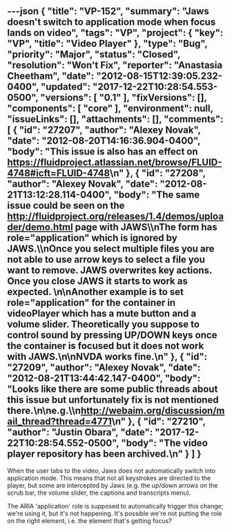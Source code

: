 ---json
{
  "title": "VP-152",
  "summary": "Jaws doesn't switch to application mode when focus lands on video",
  "tags": "VP",
  "project": {
    "key": "VP",
    "title": "Video Player"
  },
  "type": "Bug",
  "priority": "Major",
  "status": "Closed",
  "resolution": "Won't Fix",
  "reporter": "Anastasia Cheetham",
  "date": "2012-08-15T12:39:05.232-0400",
  "updated": "2017-12-22T10:28:54.553-0500",
  "versions": [
    "0.1"
  ],
  "fixVersions": [],
  "components": [
    "core"
  ],
  "environment": null,
  "issueLinks": [],
  "attachments": [],
  "comments": [
    {
      "id": "27207",
      "author": "Alexey Novak",
      "date": "2012-08-20T14:16:36.904-0400",
      "body": "This issue is also has an effect on <https://fluidproject.atlassian.net/browse/FLUID-4748#icft=FLUID-4748>\n"
    },
    {
      "id": "27208",
      "author": "Alexey Novak",
      "date": "2012-08-21T13:12:28.114-0400",
      "body": "The same issue could be seen on the <http://fluidproject.org/releases/1.4/demos/uploader/demo.html> page with JAWS\\\nThe form has role=\"application\" which is ignored by JAWS.\\\nOnce you select multiple files you are not able to use arrow keys to select a file you want to remove. JAWS overwrites key actions. Once you close JAWS it starts to work as expected.&#x20;\n\nAnother example is to set role=\"application\" for the container in videoPlayer which has a mute button and a volume slider. Theoretically you suppose to control sound by pressing UP/DOWN keys once the container is focused but it does not work with JAWS.\n\nNVDA works fine.\n"
    },
    {
      "id": "27209",
      "author": "Alexey Novak",
      "date": "2012-08-21T13:44:42.147-0400",
      "body": "Looks like there are some public threads about this issue but unfortunately fix is not mentioned there.\n\ne.g.\\\n<http://webaim.org/discussion/mail_thread?thread=4771>\n"
    },
    {
      "id": "27210",
      "author": "Justin Obara",
      "date": "2017-12-22T10:28:54.552-0500",
      "body": "The video player repository has been archived.\n"
    }
  ]
}
---
When the user tabs to the video, Jaws does not automatically switch into application mode. This means that not all keystrokes are directed to the player, but some are intercepted by Jaws (e.g. the up/down arrows on the scrub bar, the volume slider, the captions and transcripts menu).

The ARIA 'application' role is supposed to automatically trigger this change; we're using it, but it's not happening. It's possible we're not putting the role on the right element, i.e. the element that's getting focus?

        